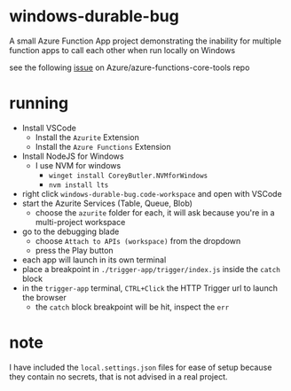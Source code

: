 # windows-durable-bug
A small Azure Function App project demonstrating the inability for multiple function apps to call each other when run locally on Windows

see the following [issue](https://github.com/Azure/azure-functions-core-tools/issues/3435) on Azure/azure-functions-core-tools repo

# running
 - Install VSCode
   - Install the `Azurite` Extension
   - Install the `Azure Functions` Extension
 - Install NodeJS for Windows
   - I use NVM for windows
     - `winget install CoreyButler.NVMforWindows`
     - `nvm install lts`
 - right click `windows-durable-bug.code-workspace` and open with VSCode
 - start the Azurite Services (Table, Queue, Blob)
   - choose the `azurite` folder for each, it will ask because you're in a multi-project workspace
 - go to the debugging blade
   - choose `Attach to APIs (workspace)` from the dropdown
   - press the Play button
 - each app will launch in its own terminal
 - place a breakpoint in `./trigger-app/trigger/index.js` inside the `catch` block
 - in the `trigger-app` terminal, `CTRL+Click` the HTTP Trigger url to launch the browser
   - the `catch` block breakpoint will be hit, inspect the `err`
  
# note
I have included the `local.settings.json` files for ease of setup because they contain no secrets, that is not advised in a real project.
